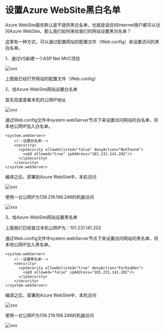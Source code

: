 # 设置Azure WebSite黑白名单

Azure WebSite服务默认是不提供黑白名单，也就是说任何Internet用户都可以访问Azure WebSite，那么我们如何来给我们的网站设置黑白名单？

这里有一种方式，可以通过配置网站的配置文件（Web.config）来设置访问的黑白名单。

1、通过VS新建一个ASP.Net MVC项目

![xxx](https://images2015.cnblogs.com/blog/446435/201702/446435-20170213140431379-1784170652.png)

上图我已经打开网站的配置文件（Web.config）

2、给Azure WebSite网站设置白名单

首先百度查看本机的公网IP地址

![xxx](https://images2015.cnblogs.com/blog/446435/201702/446435-20170213141050785-1906827751.png)

通过Web.config文件中system.webServer节点下来设置访问网站的白名单，将本地公网IP加入白名单。

```
<system.webServer>
    <!--设置白名单-->
    <security>
      <ipSecurity allowUnlisted="false" denyAction="NotFound">
        <add allowed="true" ipAddress="101.231.141.202"/>
      </ipSecurity>
    </security>
</system.webServer>
```

编译之后，部署到Azure WebSite中，本机访问

![xxx](https://images2015.cnblogs.com/blog/446435/201702/446435-20170213143126269-1312946597.png)

使用一台公网IP为139.219.198.246的机器访问

![xxx](https://images2015.cnblogs.com/blog/446435/201702/446435-20170213144058472-364763154.png)

3、给Azure WebSite网站设置黑名单

上面我们已经查过本机公网IP为：101.231.141.202

通过Web.config文件中system.webServer节点下来设置访问网站的黑名单，将本地公网IP加入黑名单。

```
<system.webServer>
    <!--设置黑名单-->
    <security>
      <ipSecurity allowUnlisted="true" denyAction="Forbidden">
        <add allowed="false" ipAddress="101.231.141.202"/>
      </ipSecurity>
    </security>
</system.webServer>
```

编译之后，部署到Azure WebSite中，本机访问

![xxx](https://images2015.cnblogs.com/blog/446435/201702/446435-20170213144933675-452370239.png)

使用一台公网IP为139.219.198.246的机器访问

![xxx](https://images2015.cnblogs.com/blog/446435/201702/446435-20170213145453754-1010457210.png)